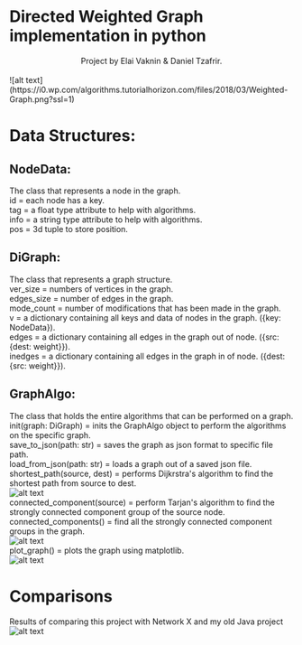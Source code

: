 # Directed Weighted Graph implementation in python
<center>Project by Elai Vaknin & Daniel Tzafrir.</center></br>
![alt text](https://i0.wp.com/algorithms.tutorialhorizon.com/files/2018/03/Weighted-Graph.png?ssl=1)</br>

# Data Structures:
## NodeData:
The class that represents a node in the graph.</br>
id = each node has a key.</br>
tag = a float type attribute to help with algorithms.</br>
info = a string type attribute to help with algorithms.</br>
pos = 3d tuple to store position.</br>

## DiGraph:
The class that represents a graph structure.</br>
ver_size = numbers of vertices in the graph.</br>
edges_size = number of edges in the graph.</br>
mode_count = number of modifications that has been made in the graph.</br>
v = a dictionary containing all keys and data of nodes in the graph. ({key: NodeData}).</br>
edges = a dictionary containing all edges in the graph out of node. ({src: {dest: weight}}).</br>
inedges = a dictionary containing all edges in the graph in of node. ({dest: {src: weight}}).</br>

## GraphAlgo:
The class that holds the entire algorithms that can be performed on a graph.</br>
init(graph: DiGraph) = inits the GraphAlgo object to perform the algorithms on the specific graph.</br>
save_to_json(path: str) = saves the graph as json format to specific file path.</br>
load_from_json(path: str) = loads a graph out of a saved json file.</br>
shortest_path(source, dest) = performs Dijkrstra's algorithm to find the shortest path from source to dest.</br>
![alt text](https://i.imgur.com/tF2uWnq.gif)</br>
connected_component(source) = perform Tarjan's algorithm to find the strongly connected component group of the source node.</br>
connected_components() = find all the strongly connected component groups in the graph.</br>
![alt text](https://i.imgur.com/GOGoP7L.gifL)</br>
plot_graph() = plots the graph using matplotlib.</br>
![alt text](https://i.imgur.com/Gkxx3q1.jpg)</br>

# Comparisons
Results of comparing this project with Network X and my old Java project
![alt text](https://i.imgur.com/mkRmX3G.jpg)</br>
